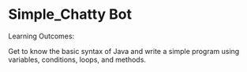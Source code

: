 # Simple_Chatty Bot

Learning Outcomes:

Get to know the basic syntax of Java and write a simple program using variables, conditions, loops, and methods.

